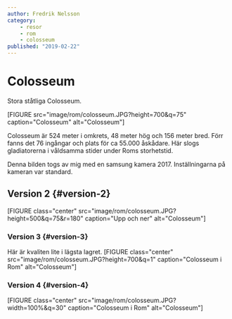 ```yaml
---
author: Fredrik Nelsson
category:
    - resor
    - rom
    - colosseum
published: "2019-02-22"
---
```

Colosseum
==================================

Stora ståtliga Colosseum.

[FIGURE src="image/rom/colosseum.JPG?height=700&q=75" caption="Colosseum" alt="Colosseum"]


<!--more-->

Colosseum är 524 meter i omkrets, 48 meter hög och 156 meter bred. Förr fanns det 76 ingångar och plats för ca 55.000 åskådare.
Här slogs gladiatorerna i våldsamma stider under Roms storhetstid.

Denna bilden togs av mig med en samsung kamera 2017. Inställningarna på kameran var standard.  


Version 2 {#version-2}
-----------------------------------
[FIGURE class="center" src="image/rom/colosseum.JPG?height=500&q=75&r=180" caption="Upp och ner" alt="Colosseum"]



### Version 3 {#version-3}
Här är kvaliten lite i lägsta lagret.
[FIGURE class="center" src="image/rom/colosseum.JPG?height=700&q=1" caption="Colosseum i Rom" alt="Colosseum"]



### Version 4 {#version-4}
[FIGURE class="center" src="image/rom/colosseum.JPG?width=100%&q=30" caption="Colosseum i Rom" alt="Colosseum"]
